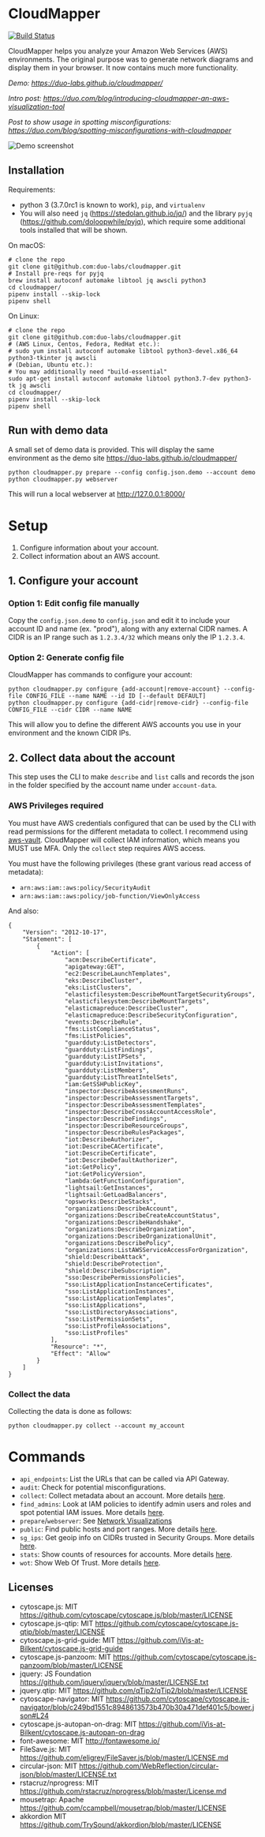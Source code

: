CloudMapper
========
[![Build Status](https://travis-ci.org/duo-labs/cloudmapper.svg?branch=master)](https://travis-ci.org/duo-labs/cloudmapper)

CloudMapper helps you analyze your Amazon Web Services (AWS) environments.  The original purpose was to generate network diagrams and display them in your browser.  It now contains much more functionality.

*Demo: https://duo-labs.github.io/cloudmapper/*

*Intro post: https://duo.com/blog/introducing-cloudmapper-an-aws-visualization-tool*

*Post to show usage in spotting misconfigurations: https://duo.com/blog/spotting-misconfigurations-with-cloudmapper*

![Demo screenshot](docs/images/ideal_layout.png "Demo screenshot")

## Installation

Requirements:
- python 3 (3.7.0rc1 is known to work), `pip`, and `virtualenv`
- You will also need `jq` (https://stedolan.github.io/jq/) and the library `pyjq` (https://github.com/doloopwhile/pyjq), which require some additional tools installed that will be shown.

On macOS:

```
# clone the repo
git clone git@github.com:duo-labs/cloudmapper.git
# Install pre-reqs for pyjq
brew install autoconf automake libtool jq awscli python3
cd cloudmapper/
pipenv install --skip-lock
pipenv shell
```

On Linux:
```
# clone the repo
git clone git@github.com:duo-labs/cloudmapper.git
# (AWS Linux, Centos, Fedora, RedHat etc.):
# sudo yum install autoconf automake libtool python3-devel.x86_64 python3-tkinter jq awscli
# (Debian, Ubuntu etc.):
# You may additionally need "build-essential"
sudo apt-get install autoconf automake libtool python3.7-dev python3-tk jq awscli
cd cloudmapper/
pipenv install --skip-lock
pipenv shell
```


## Run with demo data

A small set of demo data is provided.  This will display the same environment as the demo site https://duo-labs.github.io/cloudmapper/ 

```
python cloudmapper.py prepare --config config.json.demo --account demo
python cloudmapper.py webserver
```

This will run a local webserver at http://127.0.0.1:8000/


# Setup

1. Configure information about your account.
2. Collect information about an AWS account.

## 1. Configure your account

### Option 1: Edit config file manually
Copy the `config.json.demo` to `config.json` and edit it to include your account ID and name (ex. "prod"), along with any external CIDR names. A CIDR is an IP range such as `1.2.3.4/32` which means only the IP `1.2.3.4`.

### Option 2: Generate config file
CloudMapper has commands to configure your account:

```
python cloudmapper.py configure {add-account|remove-account} --config-file CONFIG_FILE --name NAME --id ID [--default DEFAULT]
python cloudmapper.py configure {add-cidr|remove-cidr} --config-file CONFIG_FILE --cidr CIDR --name NAME
```

This will allow you to define the different AWS accounts you use in your environment and the known CIDR IPs.


## 2. Collect data about the account

This step uses the CLI to make `describe` and `list` calls and records the json in the folder specified by the account name under `account-data`.

### AWS Privileges required
You must have AWS credentials configured that can be used by the CLI with read permissions for the different metadata to collect.  I recommend using [aws-vault](https://github.com/99designs/aws-vault).  CloudMapper will collect IAM information, which means you MUST use MFA.  Only the `collect` step requires AWS access.

You must have the following privileges (these grant various read access of metadata):

- `arn:aws:iam::aws:policy/SecurityAudit`
- `arn:aws:iam::aws:policy/job-function/ViewOnlyAccess`

And also:
```
{
    "Version": "2012-10-17",
    "Statement": [
        {
            "Action": [
                "acm:DescribeCertificate",
                "apigateway:GET",
                "ec2:DescribeLaunchTemplates",
                "eks:DescribeCluster",
                "eks:ListClusters",
                "elasticfilesystem:DescribeMountTargetSecurityGroups",
                "elasticfilesystem:DescribeMountTargets",
                "elasticmapreduce:DescribeCluster",
                "elasticmapreduce:DescribeSecurityConfiguration",
                "events:DescribeRule",
                "fms:ListComplianceStatus",
                "fms:ListPolicies",
                "guardduty:ListDetectors",
                "guardduty:ListFindings",
                "guardduty:ListIPSets",
                "guardduty:ListInvitations",
                "guardduty:ListMembers",
                "guardduty:ListThreatIntelSets",
                "iam:GetSSHPublicKey",
                "inspector:DescribeAssessmentRuns",
                "inspector:DescribeAssessmentTargets",
                "inspector:DescribeAssessmentTemplates",
                "inspector:DescribeCrossAccountAccessRole",
                "inspector:DescribeFindings",
                "inspector:DescribeResourceGroups",
                "inspector:DescribeRulesPackages",
                "iot:DescribeAuthorizer",
                "iot:DescribeCACertificate",
                "iot:DescribeCertificate",
                "iot:DescribeDefaultAuthorizer",
                "iot:GetPolicy",
                "iot:GetPolicyVersion",
                "lambda:GetFunctionConfiguration",
                "lightsail:GetInstances",
                "lightsail:GetLoadBalancers",
                "opsworks:DescribeStacks",
                "organizations:DescribeAccount",
                "organizations:DescribeCreateAccountStatus",
                "organizations:DescribeHandshake",
                "organizations:DescribeOrganization",
                "organizations:DescribeOrganizationalUnit",
                "organizations:DescribePolicy",
                "organizations:ListAWSServiceAccessForOrganization",
                "shield:DescribeAttack",
                "shield:DescribeProtection",
                "shield:DescribeSubscription",
                "sso:DescribePermissionsPolicies",
                "sso:ListApplicationInstanceCertificates",
                "sso:ListApplicationInstances",
                "sso:ListApplicationTemplates",
                "sso:ListApplications",
                "sso:ListDirectoryAssociations",
                "sso:ListPermissionSets",
                "sso:ListProfileAssociations",
                "sso:ListProfiles"
            ],
            "Resource": "*",
            "Effect": "Allow"
        }
    ]
}
```

### Collect the data

Collecting the data is done as follows:

```
python cloudmapper.py collect --account my_account
```



# Commands

- `api_endpoints`: List the URLs that can be called via API Gateway.
- `audit`: Check for potential misconfigurations.
- `collect`: Collect metadata about an account. More details [here](https://summitroute.com/blog/2018/06/05/cloudmapper_collect/).
- `find_admins`: Look at IAM policies to identify admin users and roles and spot potential IAM issues. More details [here](https://summitroute.com/blog/2018/06/12/cloudmapper_find_admins/).
- `prepare`/`webserver`: See [Network Visualizations](docs/network_visualizations.md)
- `public`: Find public hosts and port ranges. More details [here](https://summitroute.com/blog/2018/06/13/cloudmapper_public/).
- `sg_ips`: Get geoip info on CIDRs trusted in Security Groups. More details [here](https://summitroute.com/blog/2018/06/12/cloudmapper_sg_ips/).
- `stats`: Show counts of resources for accounts. More details [here](https://summitroute.com/blog/2018/06/06/cloudmapper_stats/).
- `wot`: Show Web Of Trust. More details [here](https://summitroute.com/blog/2018/06/13/cloudmapper_wot/).


Licenses
--------
- cytoscape.js: MIT
  https://github.com/cytoscape/cytoscape.js/blob/master/LICENSE
- cytoscape.js-qtip: MIT
  https://github.com/cytoscape/cytoscape.js-qtip/blob/master/LICENSE
- cytoscape.js-grid-guide: MIT
  https://github.com/iVis-at-Bilkent/cytoscape.js-grid-guide
- cytoscape.js-panzoom: MIT
  https://github.com/cytoscape/cytoscape.js-panzoom/blob/master/LICENSE
- jquery: JS Foundation
  https://github.com/jquery/jquery/blob/master/LICENSE.txt
- jquery.qtip: MIT
  https://github.com/qTip2/qTip2/blob/master/LICENSE
- cytoscape-navigator: MIT
  https://github.com/cytoscape/cytoscape.js-navigator/blob/c249bd1551c8948613573b470b30a471def401c5/bower.json#L24
- cytoscape.js-autopan-on-drag: MIT
  https://github.com/iVis-at-Bilkent/cytoscape.js-autopan-on-drag
- font-awesome: MIT
  http://fontawesome.io/
- FileSave.js: MIT
  https://github.com/eligrey/FileSaver.js/blob/master/LICENSE.md
- circular-json: MIT
  https://github.com/WebReflection/circular-json/blob/master/LICENSE.txt
- rstacruz/nprogress: MIT
  https://github.com/rstacruz/nprogress/blob/master/License.md
- mousetrap: Apache
  https://github.com/ccampbell/mousetrap/blob/master/LICENSE
- akkordion MIT
  https://github.com/TrySound/akkordion/blob/master/LICENSE
